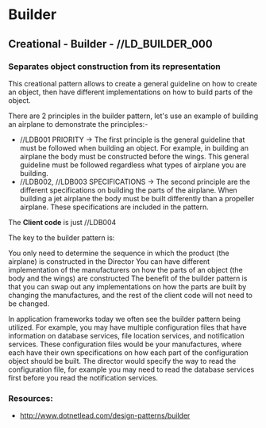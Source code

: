 # Builder
## Creational - Builder -  //LD_BUILDER_000
### Separates object construction from its representation

This creational pattern allows to create a general guideline on how to create an object, then have different implementations on how to build parts of the object. 

There are 2 principles in the builder pattern, let's use an example of building an airplane to demonstrate the principles:- 
- //LDB001 PRIORITY -> The first principle is the general guideline that must be followed when building an object. For example, in building an airplane the body must be constructed before the wings. This general guideline must be followed regardless what types of airplane you are building. 
- //LDB002, //LDB003 SPECIFICATIONS -> The second principle are the different specifications on building the parts of the airplane. When building a jet airplane the body must be built differently than a propeller airplane. These specifications are included in the pattern.  

The **Client code** is just //LDB004

The key to the builder pattern is:

You only need to determine the sequence in which the product (the airplane) is constructed in the Director
You can have different implementation of the manufacturers on how the parts of an object (the body and the wings) are constructed
The benefit of the builder pattern is that you can swap out any implementations on how the parts are built by changing the manufactures, and the rest of the client code will not need to be changed.

In application frameworks today we often see the builder pattern being utilized. For example, you may have multiple configuration files that have information on database services, file location services, and notification services. These configuration files would be your manufactures, where each have their own specifications on how each part of the configuration object should be built. The director would specify the way to read the configuration file, for example you may need to read the database services first before you read the notification services.

### Resources:
- http://www.dotnetlead.com/design-patterns/builder